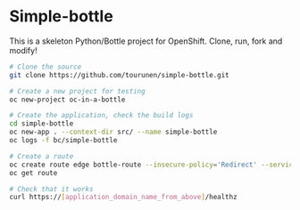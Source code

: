 # Simple-bottle

This is a skeleton Python/Bottle project for OpenShift. 
Clone, run, fork and modify!

```bash
# Clone the source
git clone https://github.com/tourunen/simple-bottle.git

# Create a new project for testing
oc new-project oc-in-a-bottle

# Create the application, check the build logs 
cd simple-bottle
oc new-app . --context-dir src/ --name simple-bottle
oc logs -f bc/simple-bottle

# Create a route
oc create route edge bottle-route --insecure-policy='Redirect' --service simple-bottle
oc get route

# Check that it works
curl https://[application_domain_name_from_above]/healthz

``` 
